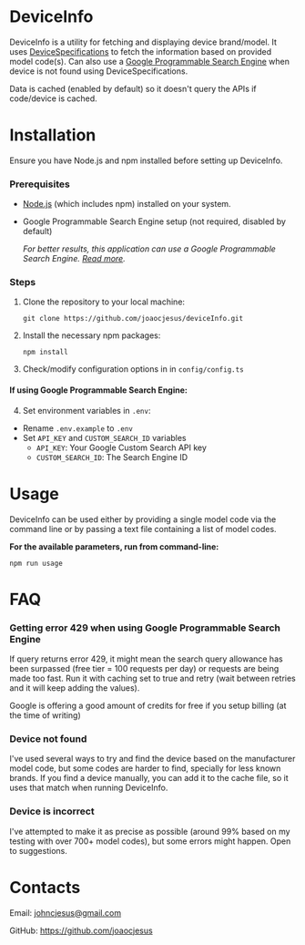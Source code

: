 # DeviceInfo

DeviceInfo is a utility for fetching and displaying device brand/model.
It uses [DeviceSpecifications](https://www.devicespecifications.com) to fetch the information based on provided model code(s).
Can also use a [Google Programmable Search Engine](https://support.google.com/programmable-search) when device is not found using DeviceSpecifications.

Data is cached (enabled by default) so it doesn't query the APIs if code/device is cached.

# Installation
Ensure you have Node.js and npm installed before setting up DeviceInfo.

### Prerequisites

- [Node.js](https://nodejs.org/en/download/) (which includes npm) installed on your system.
- Google Programmable Search Engine setup (not required, disabled by default)

   *For better results, this application can use a Google Programmable Search Engine. [Read more](https://support.google.com/programmable-search/answer/4513751).*

### Steps

1. Clone the repository to your local machine:
   ```
   git clone https://github.com/joaocjesus/deviceInfo.git
   ```
2. Install the necessary npm packages:
   ```
   npm install
   ```
3. Check/modify configuration options in in `config/config.ts`


#### If using Google Programmable Search Engine:

4. Set environment variables in `.env`:
- Rename `.env.example` to `.env`
- Set `API_KEY` and `CUSTOM_SEARCH_ID` variables
   - `API_KEY`: Your Google Custom Search API key
   - `CUSTOM_SEARCH_ID`: The Search Engine ID


# Usage
DeviceInfo can be used either by providing a single model code via the command line or by passing a text file containing a list of model codes.

**For the available parameters, run from command-line:**
```
npm run usage
```

# FAQ

### Getting error 429 when using Google Programmable Search Engine
   
If query returns error 429, it might mean the search query allowance has been surpassed (free tier = 100 requests per day) or requests are being made too fast. Run it with caching set to true and retry (wait between retries and it will keep adding the values).

Google is offering a good amount of credits for free if you setup billing (at the time of writing)

### Device not found

I've used several ways to try and find the device based on the manufacturer model code, but some codes are harder to find, specially for less known brands.
If you find a device manually, you can add it to the cache file, so it uses that match when running DeviceInfo.

### Device is incorrect

I've attempted to make it as precise as possible (around 99% based on my testing with over 700+ model codes), but some errors might happen. Open to suggestions.

# Contacts

Email: johncjesus@gmail.com

GitHub: https://github.com/joaocjesus
